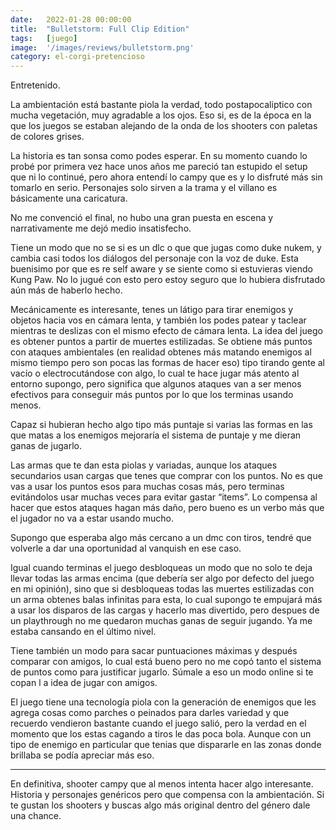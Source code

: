 ```yaml
---
date:   2022-01-28 00:00:00
title:  "Bulletstorm: Full Clip Edition"
tags:   [juego]
image:  '/images/reviews/bulletstorm.png'
category: el-corgi-pretencioso
---
```

Entretenido.

La ambientación está bastante piola la verdad, todo postapocaliptico con mucha vegetación, muy agradable a los ojos. Eso si, es de la época en la que los juegos se estaban alejando de la onda de los shooters con paletas de colores grises.

La historia es tan sonsa como podes esperar. En su momento cuando lo probé por primera vez hace unos años me pareció tan estupido el setup que ni lo continué, pero ahora entendí lo campy que es y lo disfruté más sin tomarlo en serio. Personajes solo sirven a la trama y el villano es básicamente una caricatura.

No me convenció el final, no hubo una gran puesta en escena y narrativamente me dejó medio insatisfecho.

Tiene un modo que no se si es un dlc o que que jugas como duke nukem, y cambia casi todos los diálogos del personaje con la voz de duke. Esta buenisimo por que es re self aware y se siente como si estuvieras viendo Kung Paw. No lo jugué con esto pero estoy seguro que lo hubiera disfrutado aún más de haberlo hecho. 

Mecánicamente es interesante, tenes un látigo para tirar enemigos y objetos hacia vos en cámara lenta, y también los podes patear y taclear mientras te deslizas con el mismo efecto de cámara lenta. La idea del juego es obtener puntos a partir de muertes estilizadas. Se obtiene más puntos con ataques ambientales (en realidad obtenes más matando enemigos al mismo tiempo pero son pocas las formas de hacer eso) tipo tirando gente al vacío o electrocutándose con algo, lo cual te hace jugar más atento al entorno supongo, pero significa que algunos ataques van a ser menos efectivos para conseguir más puntos por lo que los terminas usando menos.

Capaz si hubieran hecho algo tipo más puntaje si varias las formas en las que matas a los enemigos mejoraría el sistema de puntaje y me dieran ganas de jugarlo.

Las armas que te dan esta piolas y variadas, aunque los ataques secundarios usan cargas que tenes que comprar con los puntos. No es que vas a usar los puntos esos para muchas cosas más, pero terminas evitándolos usar muchas veces para evitar gastar “items”. Lo compensa al hacer que estos ataques hagan más daño, pero bueno es un verbo más que el jugador no va a estar usando mucho.

Supongo que esperaba algo más cercano a un dmc con tiros, tendré que volverle a dar una oportunidad al vanquish en ese caso.

Igual cuando terminas el juego desbloqueas un modo que no solo te deja llevar todas las armas encima (que debería ser algo por defecto del juego en mi opinión), sino que si desbloqueas todas las muertes estilizadas con un arma obtenes balas infinitas para esta, lo cual supongo te empujará más a usar los disparos de las cargas y hacerlo mas divertido, pero despues de un playthrough no me quedaron muchas ganas de seguir jugando. Ya me estaba cansando en el último nivel.

Tiene también un modo para sacar puntuaciones máximas y después comparar con amigos, lo cual está bueno pero no me copó tanto el sistema de puntos como para justificar jugarlo. Súmale a eso un modo online si te copan l a idea de jugar con amigos.

El juego tiene una tecnología piola con la generación de enemigos que les agrega cosas como parches o peinados para darles variedad y que recuerdo vendieron bastante cuando el juego salió, pero la verdad en el momento que los estas cagando a tiros le das poca bola. Aunque con un tipo de enemigo en particular que tenias que dispararle en las zonas donde brillaba se podía apreciar más eso.

<hr>

En definitiva, shooter campy que al menos intenta hacer algo interesante. Historia y personajes genéricos pero que compensa con la ambientación. Si te gustan los shooters y buscas algo más original dentro del género dale una chance.


